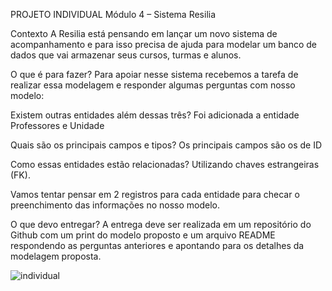 PROJETO INDIVIDUAL Módulo 4 – Sistema Resilia

Contexto
A Resilia está pensando em lançar um novo sistema de acompanhamento e para isso precisa de ajuda para modelar um banco de dados que vai armazenar seus cursos, turmas e alunos.

O que é para fazer?
Para apoiar nesse sistema recebemos a tarefa de realizar essa modelagem e responder algumas perguntas com nosso modelo:

Existem outras entidades além dessas três?
Foi adicionada a entidade Professores e Unidade

Quais são os principais campos e tipos?
Os principais campos são os de ID

Como essas entidades estão relacionadas?
Utilizando chaves estrangeiras (FK).

Vamos tentar pensar em 2 registros para cada entidade para checar o preenchimento das informações no nosso modelo.

O que devo entregar?
A entrega deve ser realizada em um repositório do Github com um print do modelo proposto e um arquivo README respondendo as perguntas anteriores e apontando para os detalhes da modelagem proposta.




![individual](https://user-images.githubusercontent.com/113737080/222011027-45a58d90-29b7-41a5-b9ce-f1d246a606c4.png)


